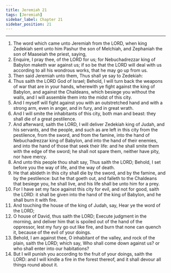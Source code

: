 ```yaml
---
title: Jeremiah 21
tags: [Jeremiah]
sidebar_label: Chapter 21
sidebar_position: 21
---
```


---
1. The word which came unto Jeremiah from the LORD, when king Zedekiah sent unto him Pashur the son of Melchiah, and Zephaniah the son of Maaseiah the priest, saying,
2. Enquire, I pray thee, of the LORD for us; for Nebuchadrezzar king of Babylon maketh war against us; if so be that the LORD will deal with us according to all his wondrous works, that he may go up from us.
3. Then said Jeremiah unto them, Thus shall ye say to Zedekiah:
4. Thus saith the LORD God of Israel; Behold, I will turn back the weapons of war that are in your hands, wherewith ye fight against the king of Babylon, and against the Chaldeans, which besiege you without the walls, and I will assemble them into the midst of this city.
5. And I myself will fight against you with an outstretched hand and with a strong arm, even in anger, and in fury, and in great wrath.
6. And I will smite the inhabitants of this city, both man and beast: they shall die of a great pestilence.
7. And afterward, saith the LORD, I will deliver Zedekiah king of Judah, and his servants, and the people, and such as are left in this city from the pestilence, from the sword, and from the famine, into the hand of Nebuchadrezzar king of Babylon, and into the hand of their enemies, and into the hand of those that seek their life: and he shall smite them with the edge of the sword; he shall not spare them, neither have pity, nor have mercy.
8. And unto this people thou shalt say, Thus saith the LORD; Behold, I set before you the way of life, and the way of death.
9. He that abideth in this city shall die by the sword, and by the famine, and by the pestilence: but he that goeth out, and falleth to the Chaldeans that besiege you, he shall live, and his life shall be unto him for a prey.
10. For I have set my face against this city for evil, and not for good, saith the LORD: it shall be given into the hand of the king of Babylon, and he shall burn it with fire.
11. And touching the house of the king of Judah, say, Hear ye the word of the LORD;
12. O house of David, thus saith the LORD; Execute judgment in the morning, and deliver him that is spoiled out of the hand of the oppressor, lest my fury go out like fire, and burn that none can quench it, because of the evil of your doings.
13. Behold, I am against thee, O inhabitant of the valley, and rock of the plain, saith the LORD; which say, Who shall come down against us? or who shall enter into our habitations?
14. But I will punish you according to the fruit of your doings, saith the LORD: and I will kindle a fire in the forest thereof, and it shall devour all things round about it.